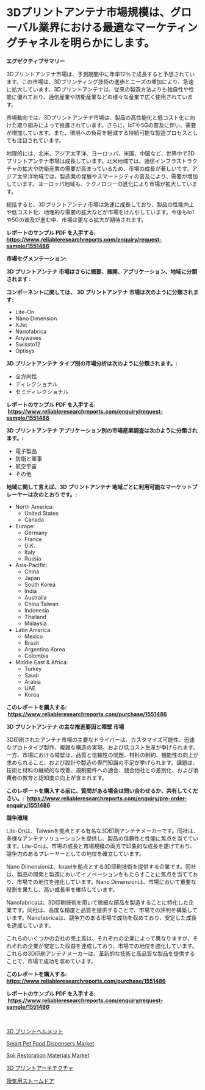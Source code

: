 <p><h1>3Dプリントアンテナ市場規模は、グローバル業界における最適なマーケティングチャネルを明らかにします。</h1></p><p><strong>エグゼクティブサマリー</strong></p>
<p><p>3Dプリントアンテナ市場は、予測期間中に年率12％で成長すると予想されています。この市場は、3Dプリンティング技術の進歩とニーズの増加により、急速に拡大しています。3Dプリントアンテナは、従来の製造方法よりも独自性や性能に優れており、通信産業や防衛産業などの様々な産業で広く使用されています。</p><p>市場動向では、3Dプリントアンテナ市場は、製品の高性能化と低コスト化に向けた取り組みによって推進されています。さらに、IoTや5Gの普及に伴い、需要が増加しています。また、環境への負荷を軽減する持続可能な製造プロセスとしても注目されています。</p><p>地理的には、北米、アジア太平洋、ヨーロッパ、米国、中国など、世界中で3Dプリントアンテナ市場は成長しています。北米地域では、通信インフラストラクチャの拡大や防衛産業の需要が高まっているため、市場の成長が著しいです。アジア太平洋地域では、製造業の発展やスマートシティの普及により、需要が増加しています。ヨーロッパ地域も、テクノロジーの進化により市場が拡大しています。</p><p>総括すると、3Dプリントアンテナ市場は急速に成長しており、製品の性能向上や低コスト化、地理的な需要の拡大などが市場をけん引しています。今後もIoTや5Gの普及が進む中、市場は更なる拡大が期待されます。</p></p>
<p><strong>レポートのサンプル PDF を入手する: <a href="https://www.reliableresearchreports.com/enquiry/request-sample/1551486">https://www.reliableresearchreports.com/enquiry/request-sample/1551486</a></strong></p>
<p><strong>市場セグメンテーション:</strong></p>
<p><strong> 3D プリントアンテナ 市場はさらに概要、展開、アプリケーション、地域に分類されます :</strong></p>
<p><strong>コンポーネントに関しては、 3D プリントアンテナ 市場は次のように分類されます: &nbsp;</strong></p>
<p><ul><li>Lite-On</li><li>Nano Dimension</li><li>XJet</li><li>Nanofabrica</li><li>Anywaves</li><li>Swissto12</li><li>Optisys</li></ul></p>
<p><strong> 3D プリントアンテナ タイプ別の市場分析は次のように分類されます。:</strong></p>
<p><ul><li>全方向性</li><li>ディレクショナル</li><li>セミディレクショナル</li></ul></p>
<p><strong>レポートのサンプル PDF を入手する: &nbsp;<a href="https://www.reliableresearchreports.com/enquiry/request-sample/1551486">https://www.reliableresearchreports.com/enquiry/request-sample/1551486</a></strong></p>
<p><strong> 3D プリントアンテナ アプリケーション別の市場産業調査は次のように分類されます。:</strong></p>
<p><ul><li>電子製品</li><li>防衛と軍事</li><li>航空宇宙</li><li>その他</li></ul></p>
<p><strong>地域に関して言えば、3D プリントアンテナ 地域ごとに利用可能なマーケットプレーヤーは次のとおりです。:</strong></p>
<p><ul>
    <li>
        North America:
        <ul>
            <li>United States</li>
            <li>Canada</li>
        </ul>
    </li>
    <li>
        Europe:
        <ul>
            <li>Germany</li>
            <li>France</li>
            <li>U.K.</li>
            <li>Italy</li>
            <li>Russia</li>
        </ul>
    </li>
    <li>
        Asia-Pacific:
        <ul>
            <li>China</li>
            <li>Japan</li>
            <li>South Korea</li>
            <li>India</li>
            <li>Australia</li>
            <li>China Taiwan</li>
            <li>Indonesia</li>
            <li>Thailand</li>
            <li>Malaysia</li>
        </ul>
    </li>
    <li>
        Latin America:
        <ul>
            <li>Mexico</li>
            <li>Brazil</li>
            <li>Argentina Korea</li>
            <li>Colombia</li>
        </ul>
    </li>
    <li>
        Middle East & Africa:
        <ul>
            <li>Turkey</li>
            <li>Saudi</li>
            <li>Arabia</li>
            <li>UAE</li>
            <li>Korea</li>
        </ul>
    </li>
    </ul></p>
<p><strong>このレポートを購入する: &nbsp;<a href="https://www.reliableresearchreports.com/purchase/1551486">https://www.reliableresearchreports.com/purchase/1551486</a></strong></p>
<p><strong>3D プリントアンテナ の主な推進要因と障壁 市場</strong></p>
<p><p>3D印刷されたアンテナ市場の主要なドライバーは、カスタマイズ可能性、迅速なプロトタイプ製作、複雑な構造の実現、および低コスト生産が挙げられます。一方、市場における障壁は、品質と信頼性の問題、材料の制約、機能性の向上が求められること、および設計や製造の専門知識の不足が挙げられます。課題は、技術と材料の継続的な改善、規制要件への適合、競合他社との差別化、および消費者の教育と認知度の向上が含まれます。</p></p>
<p><strong>このレポートを購入する前に、質問がある場合は問い合わせるか、共有してください。:&nbsp; <a href="https://www.reliableresearchreports.com/enquiry/pre-order-enquiry/1551486">https://www.reliableresearchreports.com/enquiry/pre-order-enquiry/1551486</a></strong></p>
<p><strong>競争環境</strong></p>
<p><p>Lite-Onは、Taiwanを拠点とする有名な3D印刷アンテナメーカーです。同社は、多様なアンテナソリューションを提供し、製品の信頼性と性能に焦点を当てています。Lite-Onは、市場の成長と市場規模の両方で印象的な成長を遂げており、競争力のあるプレーヤーとしての地位を確立しています。</p><p>Nano Dimensionは、Israelを拠点とする3D印刷技術を提供する企業です。同社は、製品の開発と製造においてイノベーションをもたらすことに焦点を当てており、市場での地位を強化しています。Nano Dimensionは、市場において重要な役割を果たし、高い成長率を維持しています。</p><p>Nanofabricaは、3D印刷技術を用いて微細な部品を製造することに特化した企業です。同社は、高度な精度と品質を提供することで、市場での評判を構築しています。Nanofabricaは、競争力のある市場で成功を収めており、安定した成長を達成しています。</p><p>これらのいくつかの会社の売上高は、それぞれの企業によって異なりますが、それぞれの企業が安定した収益を達成しており、市場での地位を強化しています。これらの3D印刷アンテナメーカーは、革新的な技術と高品質な製品を提供することで、市場で成功を収めています。</p></p>
<p><strong>このレポートを購入する: &nbsp; <a href="https://www.reliableresearchreports.com/purchase/1551486">https://www.reliableresearchreports.com/purchase/1551486</a></strong></p>
<p><strong>レポートのサンプル PDF を入手する: &nbsp;<a href="https://www.reliableresearchreports.com/enquiry/request-sample/1551486">https://www.reliableresearchreports.com/enquiry/request-sample/1551486</a></strong><strong></strong></p>
<p>&nbsp;</p>
<p><p><a href="https://github.com/NashBeahan2023/Market-Research-Report-List-1/blob/main/43138087120.md">3D プリントヘルメット</a></p><p><a href="https://github.com/johnbach50/Market-Research-Report-List-2/blob/main/smart-pet-food-dispensers-market.md">Smart Pet Food Dispensers Market</a></p><p><a href="https://issuu.com/reportprime-2/docs/soil-restoration-materials-market-size-2030.pptx">Soil Restoration Materials Market</a></p><p><a href="https://github.com/joaejkdzgyljvo6/Market-Research-Report-List-1/blob/main/55242137119.md">3D プリントアーキテクチャ</a></p><p><a href="https://medium.com/@kaydenjohns1964/%E6%8F%9B%E6%B0%97%E7%94%A8%E3%82%B9%E3%83%88%E3%83%BC%E3%83%A0%E3%83%89%E3%82%A2%E5%B8%82%E5%A0%B4%E3%81%AE%E8%A6%8F%E6%A8%A1-cagr-%E3%83%88%E3%83%AC%E3%83%B3%E3%83%89-2024%E5%B9%B4%E3%81%8B%E3%82%892030%E5%B9%B4-243436ff1734">換気用ストームドア</a></p></p>